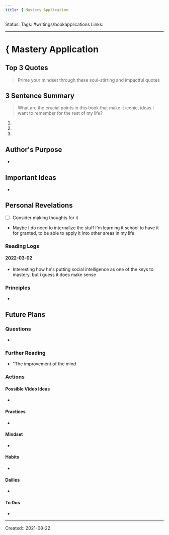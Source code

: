```yaml
---
title: { Mastery Application
---
```


Status:
Tags: #writings/bookapplications
Links: 
___
# { Mastery Application
## Top 3 Quotes
> Prime your mindset through these soul-stirring and impactful quotes


## 3 Sentence Summary
 > What are the crucial points in this book that make it iconic, ideas I want to remember for the rest of my life?
1. 
2. 
3. 
## Author's Purpose
- 
## Important Ideas
- 
## Personal Revelations
- [ ] Consider making thoughts for it
- Maybe I do need to internalize the stuff I'm learning it school to have it for granted, to be able to apply it into other areas in my life
### Reading Logs
#### 2022-03-02 
- Interesting how he's putting social intelligence as one of the keys to mastery, but i guess it does make sense
### Principles
- 
## Future Plans
### Questions
- 
### Further Reading
- "The improvement of the mind
### Actions
#### Possible Video Ideas
- 
#### Practices
- 
#### Mindset
- 
#### Habits
- 
#### Dailies
- 
#### To Dos
- 
___
Created:: 2021-08-22 
